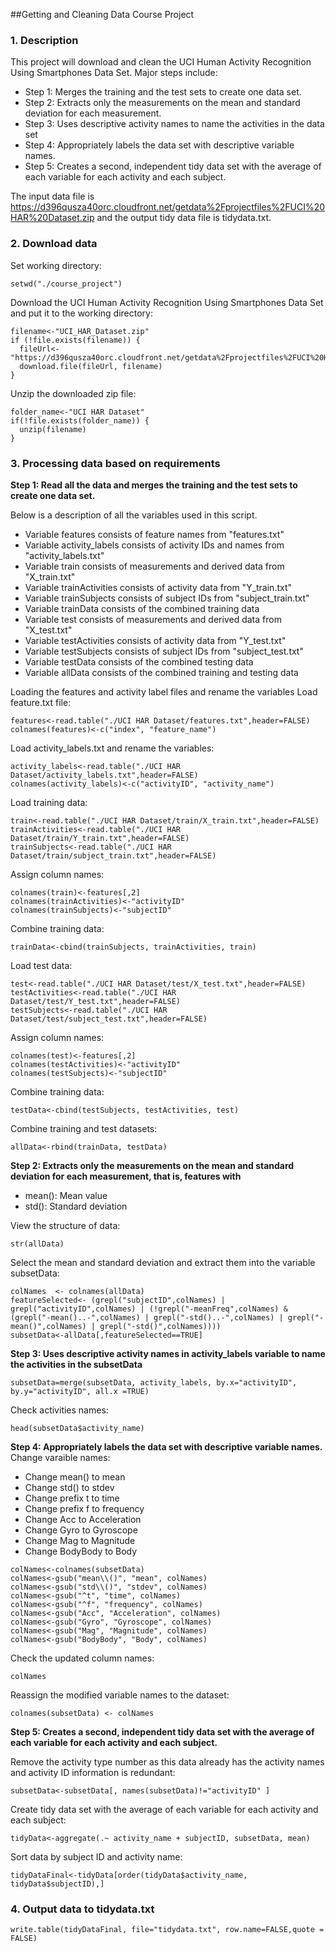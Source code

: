 ##Getting and Cleaning Data Course Project

### 1. Description
This project will download and clean the UCI Human Activity Recognition Using Smartphones Data Set. Major steps include:
* Step 1: Merges the training and the test sets to create one data set.
* Step 2: Extracts only the measurements on the mean and standard deviation for each measurement. 
* Step 3: Uses descriptive activity names to name the activities in the data set
* Step 4: Appropriately labels the data set with descriptive variable names. 
* Step 5: Creates a second, independent tidy data set with the average of each variable for each activity and each subject.

The input data file is https://d396qusza40orc.cloudfront.net/getdata%2Fprojectfiles%2FUCI%20HAR%20Dataset.zip and the output tidy data file is tidydata.txt.

### 2. Download data 

Set working directory:
```
setwd("./course_project")
```

Download the UCI Human Activity Recognition Using Smartphones Data Set and put it to the working directory:
```
filename<-"UCI_HAR_Dataset.zip"
if (!file.exists(filename)) {
  fileUrl<-"https://d396qusza40orc.cloudfront.net/getdata%2Fprojectfiles%2FUCI%20HAR%20Dataset.zip"
  download.file(fileUrl, filename)
}
```
Unzip the downloaded zip file:
```
folder_name<-"UCI HAR Dataset"
if(!file.exists(folder_name)) {
  unzip(filename)
}
```
  
### 3. Processing data based on requirements

**Step 1: Read all the data and merges the training and the test sets to create one data set.**

Below is a description of all the variables used in this script.
* Variable features consists of feature names from "features.txt" 
* Variable activity_labels consists of activity IDs and names from "activity_labels.txt"
* Variable train consists of measurements and derived data from "X_train.txt"
* Variable trainActivities consists of activity data from "Y_train.txt"
* Variable trainSubjects consists of subject IDs from "subject_train.txt"
* Variable trainData consists of the combined training data
* Variable test consists of measurements and derived data from "X_test.txt"
* Variable testActivities consists of activity data from "Y_test.txt"
* Variable testSubjects consists of subject IDs from "subject_test.txt"
* Variable testData consists of the combined testing data
* Variable allData consists of the combined training and testing data

Loading the features and activity label files and rename the variables
Load feature.txt file:
```
features<-read.table("./UCI HAR Dataset/features.txt",header=FALSE)
colnames(features)<-c("index", "feature_name")
```

Load activity_labels.txt and rename the variables:
```
activity_labels<-read.table("./UCI HAR Dataset/activity_labels.txt",header=FALSE)
colnames(activity_labels)<-c("activityID", "activity_name")
```

Load training data:
```
train<-read.table("./UCI HAR Dataset/train/X_train.txt",header=FALSE)
trainActivities<-read.table("./UCI HAR Dataset/train/Y_train.txt",header=FALSE)  
trainSubjects<-read.table("./UCI HAR Dataset/train/subject_train.txt",header=FALSE) 
```

Assign column names:
```
colnames(train)<-features[,2]
colnames(trainActivities)<-"activityID"
colnames(trainSubjects)<-"subjectID"
```
Combine training data:
```
trainData<-cbind(trainSubjects, trainActivities, train)
```

Load test data:
```
test<-read.table("./UCI HAR Dataset/test/X_test.txt",header=FALSE)
testActivities<-read.table("./UCI HAR Dataset/test/Y_test.txt",header=FALSE)  
testSubjects<-read.table("./UCI HAR Dataset/test/subject_test.txt",header=FALSE) 
```

Assign column names:
```
colnames(test)<-features[,2]
colnames(testActivities)<-"activityID"
colnames(testSubjects)<-"subjectID"
```

Combine training data:
```
testData<-cbind(testSubjects, testActivities, test)
```

Combine training and test datasets:
```
allData<-rbind(trainData, testData)
```

**Step 2: Extracts only the measurements on the mean and standard deviation for each measurement, that is, features with**
* mean(): Mean value
* std(): Standard deviation

View the structure of data:
```
str(allData)
```

Select the mean and standard deviation and extract them into the variable subsetData:
```
colNames  <- colnames(allData) 
featureSelected<- (grepl("subjectID",colNames) | grepl("activityID",colNames) | (!grepl("-meanFreq",colNames) & (grepl("-mean()..-",colNames) | grepl("-std()..-",colNames) | grepl("-mean()",colNames) | grepl("-std()",colNames)))) 
subsetData<-allData[,featureSelected==TRUE]
```

**Step 3: Uses descriptive activity names in activity_labels variable to name the activities in the subsetData**
```
subsetData=merge(subsetData, activity_labels, by.x="activityID", by.y="activityID", all.x =TRUE) 
```
Check activities names:
```
head(subsetData$activity_name)
```

**Step 4: Appropriately labels the data set with descriptive variable names.** 
Change varaible names:
* Change mean() to mean
* Change std() to stdev
* Change prefix t to time
* Change prefix f to frequency
* Change Acc to Acceleration
* Change Gyro to Gyroscope
* Change Mag to Magnitude
* Change BodyBody to Body

```
colNames<-colnames(subsetData)
colNames<-gsub("mean\\()", "mean", colNames)
colNames<-gsub("std\\()", "stdev", colNames)
colNames<-gsub("^t", "time", colNames)
colNames<-gsub("^f", "frequency", colNames)
colNames<-gsub("Acc", "Acceleration", colNames)
colNames<-gsub("Gyro", "Gyroscope", colNames)
colNames<-gsub("Mag", "Magnitude", colNames)
colNames<-gsub("BodyBody", "Body", colNames)
```

Check the updated column names:
```
colNames
```

Reassign the modified variable names to the dataset:
```
colnames(subsetData) <- colNames
```

**Step 5: Creates a second, independent tidy data set with the average of each variable for each activity and each subject.**

Remove the activity type number as this data already has the activity names and activity ID information is redundant:
```
subsetData<-subsetData[, names(subsetData)!="activityID" ]
```

Create tidy data set with the average of each variable for each activity and each subject:
```
tidyData<-aggregate(.~ activity_name + subjectID, subsetData, mean)
```

Sort data by subject ID and activity name:
```
tidyDataFinal<-tidyData[order(tidyData$activity_name, tidyData$subjectID),]
```

### 4. Output data to tidydata.txt
```
write.table(tidyDataFinal, file="tidydata.txt", row.name=FALSE,quote = FALSE)
```
